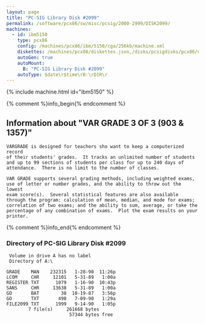 ```yaml
---
layout: page
title: "PC-SIG Library Disk #2099"
permalink: /software/pcx86/sw/misc/pcsig/2000-2999/DISK2099/
machines:
  - id: ibm5150
    type: pcx86
    config: /machines/pcx86/ibm/5150/cga/256kb/machine.xml
    diskettes: /machines/pcx86/diskettes.json,/disks/pcsigdisks/pcx86/diskettes.json
    autoGen: true
    autoMount:
      B: "PC-SIG Library Disk #2099"
    autoType: $date\r$time\rB:\rDIR\r
---
```


{% include machine.html id="ibm5150" %}

{% comment %}info_begin{% endcomment %}

## Information about "VAR GRADE 3 OF 3 (903 & 1357)"

    VARGRADE is designed for teachers sho want to keep a computerized record
    of their students' grades.  It tracks an unlimited number of students
    and up to 99 sections of students per class for up to 240 days of
    attendance.  There is no limit to the number of classes.
    
    VAR GRADE supports several grading methods, including weighted exams,
    use of letter or number grades, and the ability to throw out the lowest
    exam score(s).  Several statistical features are also available
    through the program: calculation of mean, median, and mode for exams;
    correlation of two exams; and the ability to sum, average, or take the
    percentage of any combination of exams.  Plot the exam results on your
    printer.
{% comment %}info_end{% endcomment %}


### Directory of PC-SIG Library Disk #2099

     Volume in drive A has no label
     Directory of A:\

    GRADE    MAN    232315   1-28-90  11:26p
    LCOM     CHR     12101   5-31-89   1:00a
    REGISTER TXT      1079   1-16-90  10:43p
    SANS     CHR     13638   5-31-89   1:00a
    GO       BAT        38  10-19-87   3:56p
    GO       TXT       498   7-09-90   1:29a
    FILE2099 TXT      1999   9-14-90   1:05p
            7 file(s)     261668 bytes
                           57344 bytes free
